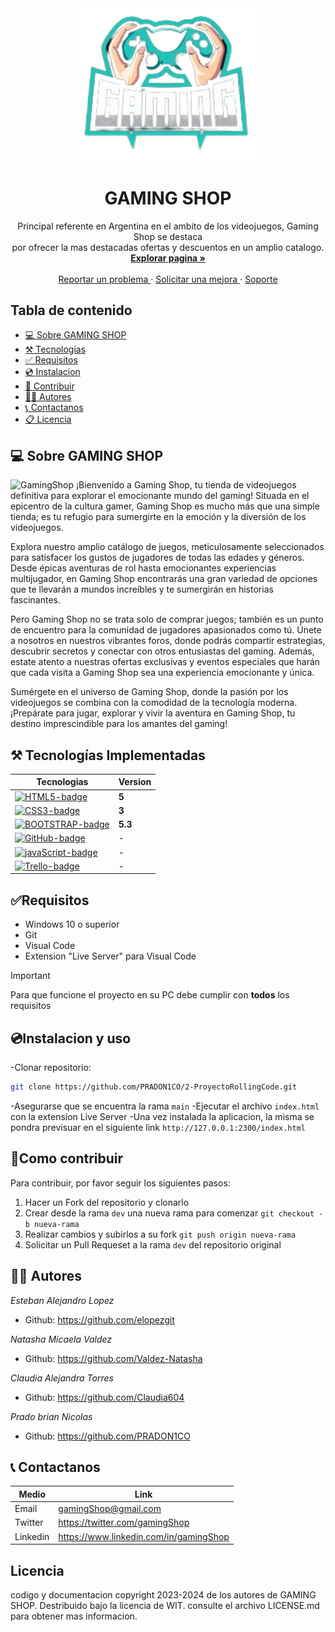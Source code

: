 <div align= "center">
    <a href='https://gamingshop.netlify.app'>
    <img src='./img/LogoSinFondo.png' alt='Gaming Shop' width='300' />
    </a>
    <h1>GAMING SHOP</h1>
    <p>
    Principal referente en Argentina en el ambito de los videojuegos,
    Gaming Shop se destaca<br> por ofrecer la mas destacadas ofertas y descuentos en un amplio catalogo.
    <br>
    <a href='https://gamingshop.netlify.app'>
    <strong>Explorar pagina » </strong>
    </a>
    <br>
    <br>
    <a href='https://gamingshop.netlify.app'>
    Reportar un problema
    </a>
    ·
    <a href='https://gamingshop.netlify.app'>
    Solicitar una mejora
    </a>
    ·
    <a href='https://gamingshop.netlify.app'>
    Soporte
    </a>
    </p>
</div>

## Tabla de contenido

- [💻 Sobre GAMING SHOP](#💻-sobre-gaming-shop)
- [⚒️ Tecnologias](#⚒️-tecnologías-implementadas)
- [✅ Requisitos](#✅requisitos)
- [💿 Instalacion](#💿instalacion-y-uso)
- [🤝 Contribuir](#🤝como-contribuir)
- [👩‍💻 Autores](#👩‍💻-autores)
- [📞 Contactanos](#📞-contactanos)
- [📋 Licencia](#licencia)

## 💻 Sobre GAMING SHOP

![GamingShop](https://www.imagecampus.edu.ar/wp-content/uploads/2021/11/Banner-portada-TSGD-Image-Campus-2021.jpg)
¡Bienvenido a Gaming Shop, tu tienda de videojuegos definitiva para explorar el emocionante mundo del gaming! Situada en el epicentro de la cultura gamer, Gaming Shop es mucho más que una simple tienda; es tu refugio para sumergirte en la emoción y la diversión de los videojuegos.

Explora nuestro amplio catálogo de juegos, meticulosamente seleccionados para satisfacer los gustos de jugadores de todas las edades y géneros. Desde épicas aventuras de rol hasta emocionantes experiencias multijugador, en Gaming Shop encontrarás una gran variedad de opciones que te llevarán a mundos increíbles y te sumergirán en historias fascinantes.

Pero Gaming Shop no se trata solo de comprar juegos; también es un punto de encuentro para la comunidad de jugadores apasionados como tú. Únete a nosotros en nuestros vibrantes foros, donde podrás compartir estrategias, descubrir secretos y conectar con otros entusiastas del gaming. Además, estate atento a nuestras ofertas exclusivas y eventos especiales que harán que cada visita a Gaming Shop sea una experiencia emocionante y única.

Sumérgete en el universo de Gaming Shop, donde la pasión por los videojuegos se combina con la comodidad de la tecnología moderna. ¡Prepárate para jugar, explorar y vivir la aventura en Gaming Shop, tu destino imprescindible para los amantes del gaming!

## ⚒️ Tecnologías Implementadas

| Tecnologias                           | Version |
| ------------------------------------- | ------- |
| [![HTML5-badge]][HTML-url]            | **5**   |
| [![CSS3-badge]][CSS3-url]             | **3**   |
| [![BOOTSTRAP-badge]][BOOTSTRAP-url]   | **5.3** |
| [![GitHub-badge]][GitHub-url]         | -       |
| [![javaScript-badge]][javaScript-url] | -       |
| [![Trello-badge]][Trello-url]         | -       |

## ✅Requisitos

- Windows 10 o superior
- Git
- Visual Code
- Extension "Live Server" para Visual Code

> [!IMPORTANT]
> Para que funcione el proyecto en su PC debe cumplir con **todos** los requisitos

## 💿Instalacion y uso

-Clonar repositorio:

```bash
git clone https://github.com/PRADON1CO/2-ProyectoRollingCode.git
```

-Asegurarse que se encuentra la rama `main`
-Ejecutar el archivo `index.html` con la extension Live Server
-Una vez instalada la aplicacion, la misma se pondra previsuar en el siguiente link `http://127.0.0.1:2300/index.html`

## 🤝Como contribuir

Para contribuir, por favor seguir los siguientes pasos:

1. Hacer un Fork del repositorio y clonarlo
2. Crear desde la rama `dev` una nueva rama para comenzar `git checkout -b nueva-rama`
3. Realizar cambios y subirlos a su fork `git push origin nueva-rama`
4. Solicitar un Pull Requeset a la rama `dev` del repositorio original

## 👩‍💻 Autores

_Esteban Alejandro Lopez_

- Github: https://github.com/elopezgit

_Natasha Micaela Valdez_

- Github: https://github.com/Valdez-Natasha

_Claudia Alejandra Torres_

- Github: https://github.com/Claudia604

_Prado brian Nicolas_

- Github: https://github.com/PRADON1CO

## 📞 Contactanos

| Medio    | Link                                   |
| -------- | -------------------------------------- |
| Email    | gamingShop@gmail.com                   |
| Twitter  | https://twitter.com/gamingShop         |
| Linkedin | https://www.linkedin.com/in/gamingShop |

## Licencia

codigo y documentacion copyright 2023-2024 de los autores de GAMING SHOP. Destribuido bajo la licencia de WIT. consulte el archivo LICENSE.md para obtener mas informacion.

[HTML5-badge]: https://img.shields.io/badge/HTML5-E34F26?style=for-the-badge&logo=html5&logoColor=white
[HTML-url]: https://html.com/tags/
[CSS3-badge]: https://img.shields.io/badge/CSS3-1572B6?style=for-the-badge&logo=css3&logoColor=white
[CSS3-url]: https://www.w3.org/Style/CSS/
[BOOTSTRAP-badge]: https://img.shields.io/badge/Bootstrap-563D7C?style=for-the-badge&logo=bootstrap&logoColor=white
[BOOTSTRAP-url]: https://getbootstrap.com/
[GitHub-badge]: https://img.shields.io/badge/GitHub-100000?style=for-the-badge&logo=github&logoColor=white
[GitHub-url]: https://github.com/
[Trello-badge]: https://img.shields.io/badge/Trello-0052CC?style=for-the-badge&logo=trello&logoColor=white
[Trello-url]: https://trello.com/
[JavaScript-badge]: https://img.shields.io/badge/JavaScript-323330?style=for-the-badge&logo=javascript&logoColor=F7DF1E
[JavaScript-url]: https://www.javascript.com/
